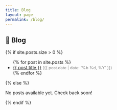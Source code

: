 ```yaml
---
title: Blog
layout: page
permalink: /blog/
---
```


## 📝 Blog

{% if site.posts.size > 0 %}
<ul>
  {% for post in site.posts %}
    <li>
      <a href="{{ post.url | relative_url }}">{{ post.title }}</a>
      <span style="color:#888;font-size:0.9em;">({{ post.date | date: '%b %d, %Y' }})</span>
    </li>
  {% endfor %}
</ul>
{% else %}
<p>No posts available yet. Check back soon!</p>
{% endif %}